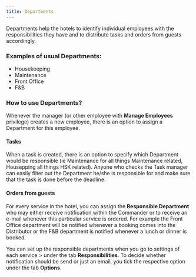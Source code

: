 ```yaml
---
title: Departments
---
```


Departments help the hotels to identify individual employees with the responsibilities they have and to distribute tasks and orders from guests accordingly.<br/>

### Examples of usual Departments:<br/>
- Housekeeping<br/>
- Maintenance<br/>
- Front Office<br/>
- F&B<br/>


### How to use Departments?

Whenever the manager (or other employee with **Manage Employees** privilege) creates a new employee, there is an option to assign a Department for this employee.

#### Tasks
When a task is created, there is an option to specify which Department would be responsible (ie Maintenance for all things Maintenance related, Housepping all things HSK related). Anyone who checks the Task manager can easily filter out the Department he/she is responsible for and make sure that the task is done before the deadline.

#### Orders from guests
For every service in the hotel, you can assign the **Responsible Department** who may either receive notification within the Commander or to receive an e-mail whenever this particular service is ordered. For example the Front Office department will be notified whenever a booking comes into the Distributor or the F&B department is notified whenever a lunch or dinner is booked.</p>
You can set up the responsible departments when you go to settings of each service > under the tab **Responsibilities**. To decide whether notification should be send or just an email, you tick the respective option under the tab **Options**.
